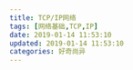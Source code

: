 ```yaml
---
title: TCP/IP网络
tags: [网络基础,TCP,IP]
date: 2019-01-14 11:53:10
updated: 2019-01-14 11:53:10
categories: 好奇尚异
---
```

